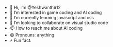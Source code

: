 - 👋 Hi, I’m @Yeshwanth612
- 👀 I’m interested in game coding and AI coding 
- 🌱 I’m currently learning javascript and css
- 💞️ I’m looking to collaborate on visual studio code
- 📫 How to reach me about AI coding
- 😄 Pronouns: anything 
- ⚡ Fun fact: 

<!---
Yeshwanth612/Yeshwanth612 is a ✨ special ✨ repository because its `README.md` (this file) appears on your GitHub profile.
You can click the Preview link to take a look at your changes.
--->
